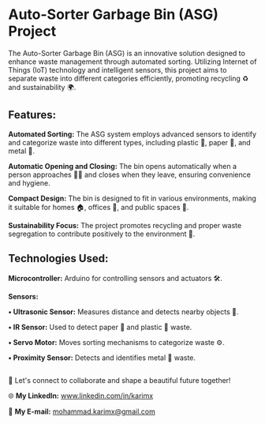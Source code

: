 # Auto-Sorter Garbage Bin (ASG) Project
<p>The Auto-Sorter Garbage Bin (ASG) is an innovative solution designed to enhance waste management through automated sorting. Utilizing Internet of Things (IoT) technology and intelligent sensors, this project aims to separate waste into different categories efficiently, promoting recycling ♻️ and sustainability 🌍.<p>

## Features:
<p><strong>Automated Sorting:</strong> The ASG system employs advanced sensors to identify and categorize waste into different types, including plastic 🥤, paper 📄, and metal 🥫.</p>
<p><strong>Automatic Opening and Closing:</strong> The bin opens automatically when a person approaches 🚶‍♂️ and closes when they leave, ensuring convenience and hygiene.</p>
<p><strong>Compact Design:</strong> The bin is designed to fit in various environments, making it suitable for homes 🏠, offices 🏢, and public spaces 🌳.</p>
<p><strong>Sustainability Focus:</strong> The project promotes recycling and proper waste segregation to contribute positively to the environment 🌱.</p>

## Technologies Used:
<p><strong>Microcontroller:</strong> Arduino for controlling sensors and actuators 🛠️.</p>
<p><strong>Sensors:</strong></p>
<p>  <strong>• Ultrasonic Sensor:</strong> Measures distance and detects nearby objects 📏.</p>
<p>  <strong>• IR Sensor:</strong> Used to detect paper 📄 and plastic 🥤 waste.</p>
<p>  <strong>• Servo Motor:</strong> Moves sorting mechanisms to categorize waste ⚙️.</p>
<p>  <strong>• Proximity Sensor:</strong> Detects and identifies metal 🥫 waste.</p>

##
<p>🚀 Let's connect to collaborate and shape a beautiful future together! </p>
<p>🌐 <strong>My LinkedIn:</strong> <a href="https://www.linkedin.com/in/karimx" target="_blank">www.linkedin.com/in/karimx</a></p>
<p>📩 <strong>My E-mail:</strong> <a href="mailto:mohammad.karimx@gmail.com">mohammad.karimx@gmail.com</a></p>
